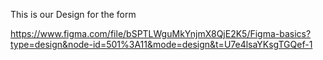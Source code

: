 This is our Design for the form

https://www.figma.com/file/bSPTLWguMkYnjmX8QjE2K5/Figma-basics?type=design&node-id=501%3A11&mode=design&t=U7e4lsaYKsgTGQef-1

